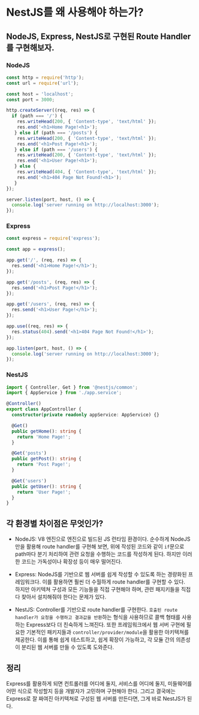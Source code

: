 # NestJS를 왜 사용해야 하는가?

## NodeJS, Express, NestJS로 구현된 Route Handler를 구현해보자.

### NodeJS

``` javascript
const http = require('http');
const url = require('url');

const host = 'localhost';
const port = 3000;

http.createServer((req, res) => {
  if (path === '/') {
    res.writeHead(200, { 'Content-type', 'text/html' });
    res.end('<h1>Home Page!<h1>');
   } else if (path === '/posts') {
    res.writeHead(200, { 'Content-type', 'text/html' });
    res.end('<h1>Post Page!<h1>');
   } else if (path === '/users') {
    res.writeHead(200, { 'Content-type', 'text/html' });
    res.end('<h1>User Page!<h1>');
   } else {
    res.writeHead(404, { 'Content-type', 'text/html' });
    res.end('<h1>404 Page Not Found!<h1>');
   }
});

server.listen(port, host, () => {
  console.log('server running on http://localhost:3000');
});
```

### Express

```javascript
const express = require('express');

const app = express();

app.get('/', (req, res) => {
  res.send('<h1>Home Page!</h1>');
});

app.get('/posts', (req, res) => {
  res.send('<h1>Post Page!</h1>');
});

app.get('/users', (req, res) => {
  res.send('<h1>User Page!</h1>');
});

app.use((req, res) => {
  res.status(404).send('<h1>404 Page Not Found!</h1>');
});

app.listen(port, host, () => {
  console.log('server running on http://localhost:3000');
});
```

### NestJS

```typescript
import { Controller, Get } from '@nestjs/common';
import { AppService } from './app.service';

@Controller()
export class AppController {
  constructor(private readonly appService: AppService) {}

  @Get()
  public getHome(): string {
    return 'Home Page!';
  }

  @Get('posts')
  public getPost(): string {
    return 'Post Page!';
  }

  @Get('users')
  public getUser(): string {
    return 'User Page!';
  }
}
```

## 각 환경별 차이점은 무엇인가?

* NodeJS: V8 엔진으로 엔진으로 빌드된 JS 런타임 환경이다. 순수하게 NodeJS만을 활용해 route handler를 구현해 보면, 위에 작성된 코드와 같이 `if`문으로 path마다 분기 처리하여 관련 요청을 수행하는 코드를 작성하게 된다. 하지만 이러한 코드는 가독성이나 확장성 등이 매우 떨어진다.

* Express: NodeJS를 기반으로 웹 서버를 쉽게 작성할 수 있도록 하는 경량화된 프레임워크다. 이를 활용하면 훨씬 더 수월하게 route handler를 구현할 수 있다. <br>하지만 아키텍쳐 구성과 모든 기능들을 직접 구현해야 하며, 관련 패지키들을 직접 다 찾아서 설치해줘야 한다는 문제가 있다.

* NestJS: Controller를 기반으로 route handler를 구현한다. `호출된 route handler가 요청을 수행하고 결과값을 반환`하는 형식을 사용하므로 콜백 형태를 사용하는 Express보다 더 친숙하게 느껴진다. 또한 프레임워크에서 웹 서버 구현에 필요한 기본적인 패키지들과 `controller/provider/module`을 활용한 아키텍쳐를 제공한다. 이를 통해 쉽게 테스트하고, 쉽게 확장이 가능하고, 각 모듈 간의 의존성이 분리된 웹 서버를 만들 수 있도록 도와준다.

## 정리

Express를 활용하게 되면 컨트롤러를 어디에 둘지, 서비스를 어디에 둘지, 미들웨어를 어떤 식으로 작성할지 등을 개발자가 고민하며 구현해야 한다. 그리고 결국에는 Express로 잘 짜여진 아키텍쳐로 구성된 웹 서버를 만든다면, 그게 바로 NestJS가 된다.